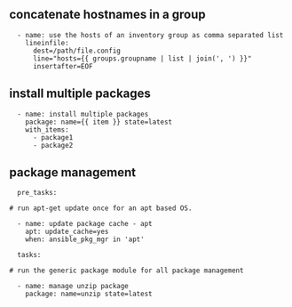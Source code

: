 ## concatenate hostnames in a group 

```
  - name: use the hosts of an inventory group as comma separated list
    lineinfile:
      dest=/path/file.config
      line="hosts={{ groups.groupname | list | join(', ') }}"
      insertafter=EOF
```

## install multiple packages
```
  - name: install multiple packages
    package: name={{ item }} state=latest
    with_items:
      - package1
      - package2
```

## package management
```
  pre_tasks:

# run apt-get update once for an apt based OS.

  - name: update package cache - apt
    apt: update_cache=yes
    when: ansible_pkg_mgr in 'apt'

  tasks:

# run the generic package module for all package management

  - name: manage unzip package
    package: name=unzip state=latest
```
